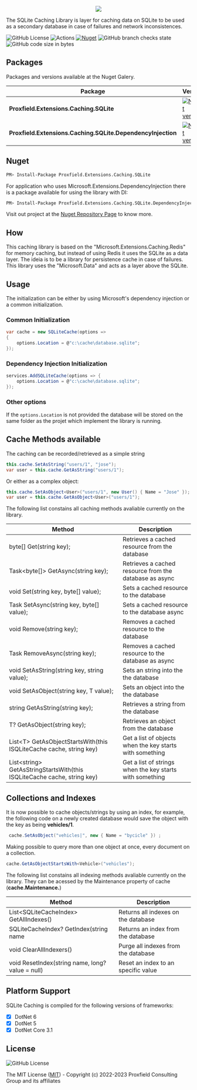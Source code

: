 
<p align="center">
<img src="https://github.com/proxfield/Proxfield.Extensions.Caching.SQLite/assets/7343019/967483a9-c62e-4730-99a3-5f1b1aa0e358" />
</p>



The SQLite Caching Library is layer for caching data on SQLite to be used as a secondary database in case of failures and network inconsistences.

![GitHub License](https://img.shields.io/github/license/proxfield/Proxfield.Extensions.Caching.SQLite)
![Actions](https://github.com/proxfield/Proxfield.Extensions.Caching.SQLite/actions/workflows/build.yml/badge.svg)
[![Nuget](https://github.com/proxfield/Proxfield.Extensions.Caching.SQLite/actions/workflows/release.yml/badge.svg)](https://github.com/proxfield/Proxfield.Extensions.Caching.SQLite/actions/workflows/release.yml)
![GitHub branch checks state](https://img.shields.io/github/checks-status/proxfield/Proxfield.Extensions.Caching.SQLite/main)
![GitHub code size in bytes](https://img.shields.io/github/languages/code-size/proxfield/Proxfield.Extensions.Caching.SQLite)

## Packages

Packages and versions available at the Nuget Galery.


| Package | Version | Downloads |
| - | - | - |
| <b>Proxfield.Extensions.Caching.SQLite</b> | [![Nuget version](https://img.shields.io/nuget/v/Proxfield.Extensions.Caching.SQLite)](https://www.nuget.org/packages/Proxfield.Extensions.Caching.SQLite/) | [![Nuget downloads](https://img.shields.io/nuget/dt/Proxfield.Extensions.Caching.SQLite)](https://www.nuget.org/packages/Proxfield.Extensions.Caching.SQLite/) |
| <b>Proxfield.Extensions.Caching.SQLite.DependencyInjection</b> | [![Nuget version](https://img.shields.io/nuget/v/Proxfield.Extensions.Caching.SQLite)](https://www.nuget.org/packages/Proxfield.Extensions.Caching.SQLite.DependencyInjection/) | [![Nuget downloads](https://img.shields.io/nuget/dt/Proxfield.Extensions.Caching.SQLite.DependencyInjection)](https://www.nuget.org/packages/Proxfield.Extensions.Caching.SQLite.DependencyInjection/) |

## Nuget

```bash
PM> Install-Package Proxfield.Extensions.Caching.SQLite
```

For application who uses Microsoft.Extensions.DependencyInjection there is a package available for using the library with DI:

```bash
PM> Install-Package Proxfield.Extensions.Caching.SQLite.DependencyInjection
```

Visit out project at the [Nuget Repository Page](https://www.nuget.org/packages/Proxfield.Extensions.Caching.SQLite) to know more.

## How

This caching library is based on the "Microsoft.Extensions.Caching.Redis" for memory caching, but instead of using Redis it uses the SQLite as a data layer. The ideia is to be a library for persistence cache in case of failures. This library uses the "Microsoft.Data" and acts as a layer above the SQLite.

## Usage

The initialization can be either by using Microsoft's dependency injection or a common initialization.

### Common Initialization

```csharp
var cache = new SQLiteCache(options =>
{
    options.Location = @"c:\cache\database.sqlite";
});
```

### Dependency Injection Initialization

```csharp
services.AddSQLiteCache(options => {
    options.Location = @"c:\cache\database.sqlite";
});
```

### Other options
If the `options.Location` is not provided the database will be stored on the same folder as the projet which implement the library is running.

## Cache Methods available

The caching can be recorded/retrieved as a simple string

```csharp
this.cache.SetAsString("users/1", "jose");
var user = this.cache.GetAsString("users/1");
```

Or either as a complex object:

```csharp
this.cache.SetAsObject<User>("users/1", new User() { Name = "Jose" });
var user = this.cache.GetAsObject<User>("users/1");
```

The following list constains all caching methods avaliable currently on the library.


| Method | Description |
| - | - |
| byte[] Get(string key); | Retrieves a cached resource from the database |
| Task<byte[]> GetAsync(string key); | Retrieves a cached resource from the database as async |
| void Set(string key, byte[] value); | Sets a cached resource to the database |
| Task SetAsync(string key, byte[] value); | Sets a cached resource to the database async |
| void Remove(string key); | Removes a cached resource to the database |
| Task RemoveAsync(string key); | Removes a cached resource to the database as async |
| void SetAsString(string key, string value); | Sets an string into the the database |
| void SetAsObject<T>(string key, T value); | Sets an object into the the database |
| string GetAsString(string key); | Retrieves a string from the database |
| T? GetAsObject<T>(string key); | Retrieves an object from the database |
| List\<T\> GetAsObjectStartsWith<T>(this ISQLiteCache cache, string key) | Get a list of objects when the key starts with something |
| List\<string\> GetAsStringStartsWith(this ISQLiteCache cache, string key) | Get a list of strings when the key starts with something |

## Collections and Indexes

It is now possible to cache objects/strings by using an index, for example, the following code on a newly created database would save the object with the key as being <strong>vehicles/1</strong>.

```csharp
 cache.SetAsObject("vehicles|", new { Name = "bycicle" }) ;
```

Making possible to query more than one object at once, every document on a collection.

```csharp
cache.GetAsObjectStartsWith<Vehicle>("vehicles");
```

The following list constains all indexing methods avaliable currently on the library. They can be acessed by the Maintenance property of cache (<strong>cache.Maintenance.</strong>)


| Method | Description |
| - | - |
| List\<SQLiteCacheIndex\> GetAllIndexes() | Returns all indexes on the database |
| SQLiteCacheIndex? GetIndex(string name | Returns an index from the database |
| void ClearAllIndexers() | Purge all indexes from the database |
| void ResetIndex(string name, long? value = null) | Reset an index to an specific value |

## Platform Support

SQLite Caching is compiled for the following versions of frameworks:

- [X] DotNet 6
- [x] DotNet 5
- [x] DotNet Core 3.1

## License
![GitHub License](https://img.shields.io/github/license/proxfield/Proxfield.Extensions.Caching.SQLite)

The MIT License ([MIT](LICENSE.md)) - Copyright (c) 2022-2023 Proxfield Consulting Group and its affiliates
